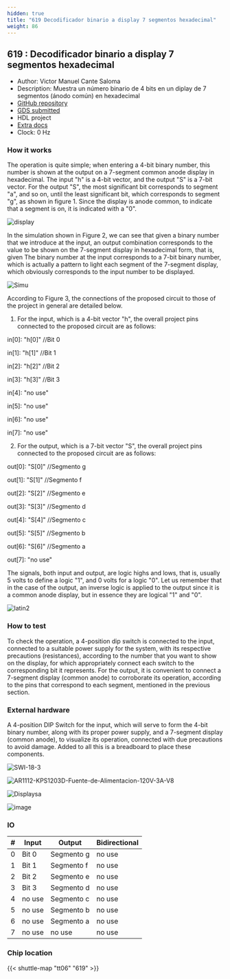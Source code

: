 ```yaml
---
hidden: true
title: "619 Decodificador binario a display 7 segmentos hexadecimal"
weight: 86
---
```


## 619 : Decodificador binario a display 7 segmentos hexadecimal

* Author: Victor Manuel Cante Saloma
* Description: Muestra un número binario de 4 bits en un diplay de 7 segmentos (ánodo común) en hexadecimal
* [GitHub repository](https://github.com/vicmcantes/decodificador-binario-a-7-segmentos-hexadecimal)
* [GDS submitted](https://github.com/vicmcantes/decodificador-binario-a-7-segmentos-hexadecimal/actions/runs/8671873725)
* HDL project
* [Extra docs]()
* Clock: 0 Hz

<!---

This file is used to generate your project datasheet. Please fill in the information below and delete any unused
sections.

You can also include images in this folder and reference them in the markdown. Each image must be less than
512 kb in size, and the combined size of all images must be less than 1 MB.
-->


### How it works

The operation is quite simple; when entering a 4-bit binary number, this number is shown at the output on a 7-segment common anode display in hexadecimal. The input "h" is a 4-bit vector, and the output "S" is a 7-bit vector. For the output "S", the most significant bit corresponds to segment "a", and so on, until the least significant bit, which corresponds to segment "g", as shown in figure 1. Since the display is anode common, to indicate that a segment is on, it is indicated with a "0".

![display](https://github.com/vicmcantes/decodificador-binario-a-7-segmentos-hexadecimal/assets/165434004/2a957009-3e5c-467f-bb9b-59fced5c5660)

In the simulation shown in Figure 2, we can see that given a binary number that we introduce at the input, an output combination corresponds to the value to be shown on the 7-segment display in hexadecimal form, that is, given The binary number at the input corresponds to a 7-bit binary number, which is actually a pattern to light each segment of the 7-segment display, which obviously corresponds to the input number to be displayed.

![Simu](https://github.com/vicmcantes/decodificador-binario-a-7-segmentos-hexadecimal/assets/165434004/149fd13c-fc7e-4d7d-ad5e-c58ad6342ed7)

According to Figure 3, the connections of the proposed circuit to those of the project in general are detailed below.

1. For the input, which is a 4-bit vector "h", the overall project pins connected to the proposed circuit are as follows:

in[0]: "h[0]" //Bit 0

in[1]: "h[1]" //Bit 1

in[2]: "h[2]" //Bit 2

in[3]: "h[3]" //Bit 3

in[4]: "no use"

in[5]: "no use"

in[6]: "no use"

in[7]: "no use"

2. For the output, which is a 7-bit vector "S", the overall project pins connected to the proposed circuit are as follows:

out[0]: "S[0]" //Segmento g

out[1]: "S[1]" //Segmento f

out[2]: "S[2]" //Segmento e

out[3]: "S[3]" //Segmento d

out[4]: "S[4]" //Segmento c

out[5]: "S[5]" //Segmento b

out[6]: "S[6]" //Segmento a

out[7]: "no use"

The signals, both input and output, are logic highs and lows, that is, usually 5 volts to define a logic "1", and 0 volts for a logic "0". Let us remember that in the case of the output, an inverse logic is applied to the output since it is a common anode display, but in essence they are logical "1" and "0".

![latin2](https://github.com/vicmcantes/decodificador-binario-a-7-segmentos-hexadecimal/assets/165434004/99a0adce-a2cd-41c7-8f24-7b161d8f71af)

### How to test

To check the operation, a 4-position dip switch is connected to the input, connected to a suitable power supply for the system, with its respective precautions (resistances), according to the number that you want to show on the display, for which appropriately connect each switch to the corresponding bit it represents. For the output, it is convenient to connect a 7-segment display (common anode) to corroborate its operation, according to the pins that correspond to each segment, mentioned in the previous section.

### External hardware

A 4-position DIP Switch for the input, which will serve to form the 4-bit binary number, along with its proper power supply, and a 7-segment display (common anode), to visualize its operation, connected with due precautions to avoid damage. Added to all this is a breadboard to place these components.

![SWI-18-3](https://github.com/vicmcantes/decodificador-binario-a-7-segmentos-hexadecimal/assets/165434004/8f7e9bb3-00ba-4079-8a8b-cec0ac8dd407)

![AR1112-KPS1203D-Fuente-de-Alimentacion-120V-3A-V8](https://github.com/vicmcantes/decodificador-binario-a-7-segmentos-hexadecimal/assets/165434004/fbd71bf7-a1f9-430b-b7fa-0b36cef450b8)

![Displaysa](https://github.com/vicmcantes/decodificador-binario-a-7-segmentos-hexadecimal/assets/165434004/d4a507b2-7fe7-4070-b70c-3ea46773daba)

![image](https://github.com/vicmcantes/decodificador-binario-a-7-segmentos-hexadecimal/assets/165434004/bbcf537b-4248-403d-90aa-4d02150d95c4)


### IO

| #             | Input    | Output   | Bidirectional   |
| ------------- | -------- | -------- | --------------- |
| 0 | Bit 0  | Segmento g  | no use        |
| 1 | Bit 1  | Segmento f  | no use        |
| 2 | Bit 2  | Segmento e  | no use        |
| 3 | Bit 3  | Segmento d  | no use        |
| 4 | no use  | Segmento c  | no use        |
| 5 | no use  | Segmento b  | no use        |
| 6 | no use  | Segmento a  | no use        |
| 7 | no use  | no use  | no use        |


### Chip location

{{< shuttle-map "tt06" "619" >}}
